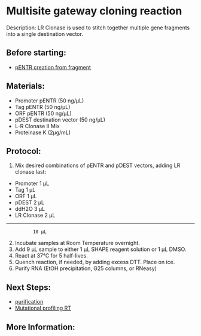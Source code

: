 Multisite gateway cloning reaction
================================================================================
Description: LR Clonase is used to stitch together multiple gene fragments into a single destination vector.

Before starting:
--------------------------------------------------------------------------------
* [pENTR creation from fragment](./pDONR-BP-reaction.md)

Materials:
--------------------------------------------------------------------------------
* Promoter pENTR (50 ng/µL)
* Tag pENTR (50 ng/µL)
* ORF pENTR (50 ng/µL)
* pDEST destination vector (50 ng/µL)
* L-R Clonase II Mix
* Proteinase K (2µg/mL)

Protocol:
--------------------------------------------------------------------------------
1. Mix desired combinations of pENTR and pDEST vectors, adding LR clonase last:
  * Promoter   1 µL
  * Tag        1 µL
  * ORF        1 µL
  * pDEST      2 µL
  * ddH2O      3 µL
  * LR Clonase 2 µL
  -----------------
              10 µL
              
2. Incubate samples at Room Temperature overnight.
4. Add 9 µL sample to either 1 µL SHAPE reagent solution or 1 µL DMSO.
5. React at 37°C for 5 half-lives.
6. Quench reaction, if needed, by adding excess DTT. Place on ice.
7. Purify RNA (EtOH precipitation, G25 columns, or RNeasy)

Next Steps:
--------------------------------------------------------------------------------
* [purification](../purification/)
* [Mutational profiling RT](../enzyme-reactions/map-rt-dms.md)

More Information:
--------------------------------------------------------------------------------
